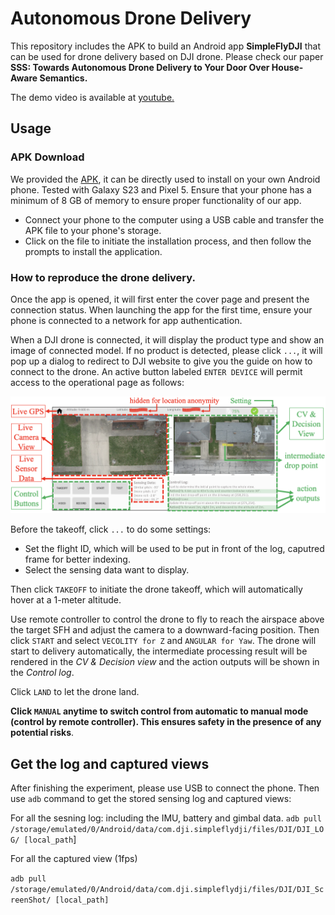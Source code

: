 # Autonomous Drone Delivery

This repository includes the APK to build an Android app __SimpleFlyDJI__ that can be used for drone delivery based on DJI drone. Please check our paper **SSS: Towards Autonomous Drone Delivery to Your Door Over House-Aware Semantics.** 

The demo video is available at [youtube.](https://youtu.be/090d-8ZvHyw.)


## Usage
### APK Download
We provided the [APK](https://drive.google.com/drive/folders/1juwe1bgjZ3ggiyfgzkegba2qJqw7Iuse), it can be directly used to install on your own Android phone. Tested with Galaxy S23 and Pixel 5. Ensure that your phone has a minimum of 8 GB of memory to ensure proper functionality of our app.

* Connect your phone to the computer using a USB cable and transfer the APK file to your phone's storage. 
* Click on the file to initiate the installation process, and then follow the prompts to install the application.

### How to reproduce the drone delivery.
Once the app is opened, it will first enter the cover page and present the connection status. When launching the app for the first time, ensure your phone is connected to a network for app authentication. 

When a DJI drone is connected, it will display the product type and show an image of connected model. If no product is detected, please click `...`, it will pop up a dialog to redirect to DJI website to give you the guide on how to connect to the drone. An active button labeled `ENTER DEVICE` will permit access to the operational page as follows:

![](app.png)

Before the takeoff, click `...` to do some settings:

* Set the flight ID, which will be used to be put in front of the log, caputred frame for better indexing. 
* Select the sensing data want to display.

Then click `TAKEOFF` to initiate the drone takeoff, which will automatically hover at a 1-meter altitude.

Use remote controller to control the drone to fly to reach the airspace above the target SFH and adjust the camera to a downward-facing position. Then click `START` and select `VECOLITY for Z` and `ANGULAR for Yaw`. The drone will start to delivery automatically, the intermediate processing result will be rendered in the *CV & Decision view* and the action outputs will be shown in the *Control log*.

Click `LAND` to let the drone land.

**Click `MANUAL` anytime to switch control from automatic to manual mode (control by remote controller). This ensures safety in the presence of any potential risks**.



## Get the log and captured views
After finishing the experiment, please use USB to connect the phone. Then use `adb` command to get the stored sensing log and captured views:

For all the sesning log: including the IMU, battery and gimbal data.
	`adb pull /storage/emulated/0/Android/data/com.dji.simpleflydji/files/DJI/DJI_LOG/ [local_path`]
	
For all the captured view (1fps)

`adb pull /storage/emulated/0/Android/data/com.dji.simpleflydji/files/DJI/DJI_ScreenShot/ [local_path]`